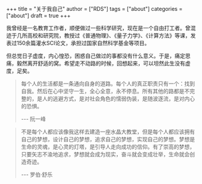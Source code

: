 +++
title = "关于我自己"
author = ["RDS"]
tags = ["about"]
categories = ["about"]
draft = true
+++

我曾经是一名教育工作者，顺便做过一些科学研究，现在是一个自由打工者。曾混迹于几所高校和研究院，教授过《普通物理》、《量子力学》、《计算方法》等课，发表过150余篇灌水SCI论文，承担过国家自然科学基金等项目。

但总觉日子虚度，内心惶恐，困惑自己做过的事都没有什么意义。于是，痛定思痛，毅然离开舒适的窝。希望走不动路的时候，回想起来，可以坦然此生没有虚度，足矣。

> 每个人的生活都是一条通向自身的道路。每个人的真正职责只有一个：找到自我。然后在心中坚守一生，全心全意，永不停息。所有其他的路都是不完整的，是人的逃避方式，是对社会角色的懦弱伪装，是随波逐流，是对内心的恐惧。
>
> --- 阮一峰

<!--quoteend-->

> 不是每个人都应该像我这样去建造一座水晶大教堂，但是每个人都应该拥有自己的梦想，设计自己的梦想，追求自己的梦想，实现自己的梦想。梦想是生命的灵魂，是心灵的灯塔，是引导人走向成功的信仰。有了崇高的梦想，只要矢志不渝地追求，梦想就会成为现实，奋斗就会变成壮举，生命就会创造奇迹。
>
> --- 罗伯·舒乐